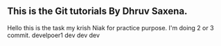 ## This is the Git tutorials By Dhruv Saxena.

Hello this is the task my krish Niak for practice purpose.
I'm doing 2 or 3 commit.
develpoer1
dev
dev
dev
